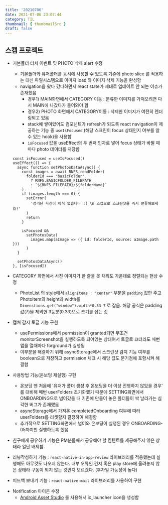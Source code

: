```yaml
---
title: '20210706'
date: 2021-07-06 23:07:44
category: TIL
thumbnail: { thumbnailSrc }
draft: false
---
```


## 스캡 프로젝트

- 기본폴더 터치 이벤트 및 PHOTO 삭제 alert 수정

  - 기본폴더와 유저폴더를 동시에 사용할 수 있도록 기존에 photo slice 를 적용하는 대신 파일시스템으로 이미지 load 와 이미지 삭제 기능을 완성함
  - navigation을 왔다 갔다하면서 react state가 제대로 업데이트 안 되는 이슈가 존재했음
    - 경우1) MAIN화면에서 CATEGORY 이동 : 분류한 이미지를 가져오려면 다시 MAIN에 나갔다가 들어와야 함
    - 경우2) PHOTO 화면에서 CATEGORY이동 : 삭제한 이미지가 여전히 렌더링되고 있음
    - stack에 쌓여있어도 컴포넌트가 refresh가 되도록 react navigation이 제공하는 기능 중 `useIsFocused` (해당 스크린이 focus 상태인지 여부를 알 수 있는 hook)을 사용함
    - `isFocused` 값을 useEffect의 두 번째 인자로 넣어 focus 상태가 바뀔 때마다 photo 데이터를 저장함

  ```tsx
  const isFocused = useIsFocused()
  useEffect(() => {
    async function setPhotosDataAsync() {
      const images = await RNFS.readFolder(
        folderId === 'basicFolder'
          ? RNFS.BASICFOLDER_FILEPATH
          : `${RNFS.FILEPATH}/${folderName}`
      )
      if (images.length === 0) {
        setError(
          '정리된 사진이 아직 없습니다 :( \n 스캡으로 스크린샷을 즉시 분류해보세요!'
        )
        return
      }

      isFocused &&
        setPhotosData(
          images.map(aImage => ({ id: folderId, source: aImage.path }))
        )
    }

    setPhotosDataAsync()
  }, [isFocused])
  ```

- CATEGORY 화면에서 사진 이미지가 한 줄을 못 채워도 가운데로 정렬되는 현상 수정

  - PhotoList 의 style에서 `alignItems : "center"` 부분을 `padding` 값만 주고 PhotoItem의 height과 width를 `Dimenstions.get("window").width*0.33-7` 로 잡음. 해당 공식은 padding값(7)을 제외한 3등분(0.33)으로 크기를 잡는 것

- 캡쳐 감지 토글 기능 구현
  - usePermissions에서 permission이 granted되면 무조건 monitorScreenshot을 실행하도록 되어있는 상태여서 토글로 끄더라도 매번 앱을 열때마다 forground가 실행됨
  - 이부분을 해결하기 위해 asyncStorage에서 스크린샷 감지 기능 여부를 boolean으로 저장하고 permission 체크 시 해당 값도 분기점에 포함시켜 해결함
- 사용방법 기능(온보딩 재실행) 구현
  - 온보딩 맨 처음에 '유저가 폴더 생성 후 온보딩을 더 이상 진행하지 않았을 경우' 를 대비해 매번 userFolders 초기화했기 때문에 SETTING화면에서 ONBOARDING으로 넘어갔을 때 기존에 만들어 놓은 폴더들이 싹 날라가는 심각한 버그가 존재했음
  - asyncStorage에서 가져온 completedOnboarding 여부에 따라 userFolders를 리셋할지 결정하여 해결함
  - 추가적으로 SETTING화면에서 넘어와 온보딩이 실행된 경우 ONBOARDING-05까지만 실행하도록 했음
- 친구에게 공유하기 기능은 PM분들께서 공유해야 할 컨텐트를 제공해주지 않은 상태라 일단 배제함.
- 리뷰작성하기 기능 : `react-native-in-app-review` 라이브러리를 적용했는데 실행해도 아무것도 나오지 않는다. 내부 오류인 건지 혹은 play store에 올려놓지 않은 상태라 구동이 되지 않는 것인지 모르겠다. (후자일 가능성이 높다)
- 피드백 보내기 기능 : `react-native-mail` 라이브러리를 사용하여 구현

* Notification 아이콘 수정
  - [Android Asset Studio](<https://romannurik.github.io/AndroidAssetStudio/icons-launcher.html#foreground.type=clipart&foreground.clipart=android&foreground.space.trim=1&foreground.space.pad=0.25&foreColor=rgba(96%2C%20125%2C%20139%2C%200)&backColor=rgb(68%2C%20138%2C%20255)&crop=0&backgroundShape=square&effects=none&name=ic_launcher>) 를 사용해서 ic_launcher icon을 생성함
